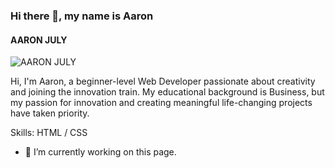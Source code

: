 ### Hi there 👋, my name is Aaron
#### AARON JULY
![AARON JULY](https://github.com/Agbiaowei/Aaron-July/blob/main/banner.png)

Hi, I'm Aaron, a beginner-level Web Developer passionate about creativity and joining the innovation train. My educational background is Business, but my passion for innovation and creating meaningful life-changing projects have taken priority.

Skills: HTML / CSS

- 🔭 I’m currently working on this page. 




